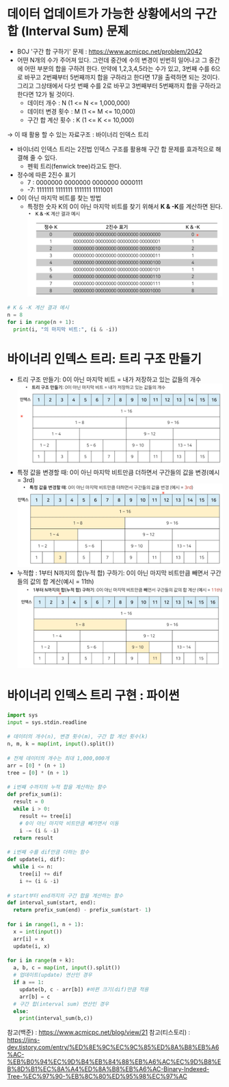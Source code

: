 # 데이터 업데이트가 가능한 상황에서의 구간 합 (Interval Sum) 문제
* BOJ '구간 합 구하기' 문제 : https://www.acmicpc.net/problem/2042
* 어떤 N개의 수가 주어져 있다. 그런데 중간에 수의 변경이 빈번히 일어나고 그 중간에 어떤 부분의 합을 구하려 한다. 만약에 1,2,3,4,5라는 수가 있고, 3번째 수를 6으로 바꾸고 2번쨰부터 5번째까지 합을 구하라고 한다면 17을 출력하면 되는 것이다. 그리고 그상태에서 다섯 번째 수를 2로 바꾸고 3번째부터 5번째까지 합을 구하라고 한다면 12가 될 것이다.
  - 데이터 개수 : N (1 <= N <= 1,000,000)
  - 데이터 변경 횟수 : M (1 <= M <= 10,000)
  - 구간 합 계산 횟수 : K (1 <= K <= 10,000)

→ 이 때 활용 할 수 있는 자료구조 : 바이너리 인덱스 트리 
* 바이너리 인덱스 트리는 2진법 인덱스 구조를 활용해 구간 합 문제를 효과적으로 해결해 줄 수 있다.
  - 펜윅 트리(fenwick tree)라고도 한다.
* 정수에 따른 2진수 표기 
  - 7 : 0000000 0000000 0000000 0000111
  - -7: 1111111 1111111 1111111 1111001
* 0이 아닌 마지막 비트를 찾는 방법
  - 특정한 숫자 K의 0이 아닌 마지막 비트를 찾기 위해서 **K & -K**를 계산하면 된다.
  ![K&-K](./2022-07-14%20205929.png)
```python
# K & -K 계산 결과 예시
n = 8
for i in range(n + 1):
  print(i, "의 마지막 비트:", (i & -i))

```

# 바이너리 인덱스 트리: 트리 구조 만들기
* 트리 구조 만들기: 0이 아닌 마지막 비트 = 내가 저장하고 있는 값들의 개수
![트리구조만들기](./2022-07-14%20210414.png)
* 특정 값을 변경할 때: 0이 아닌 마지막 비트만큼 더하면서 구간들의 값을 변경(예시 = 3rd)
![업데이트](./2022-07-14%20210707.png)
* 누적합 : 1부터 N까지의 합(누적 합) 구하기: 0이 아닌 마지막 비트만큼 빼면서 구간들의 값의 합 계산(예시 = 11th)
![누적합](./2022-07-14%20210902.png)

# 바이너리 인덱스 트리 구현 : 파이썬
```python
import sys
input = sys.stdin.readline

# 데이터의 개수(n), 변경 횟수(m), 구간 합 계산 횟수(k)
n, m, k = map(int, input().split())

# 전체 데이터의 개수는 최대 1,000,000개
arr = [0] * (n + 1)
tree = [0] * (n + 1)

# i번째 수까지의 누적 합을 계산하는 함수
def prefix_sum(i):
  result = 0
  while i > 0:
    result += tree[i]
    # 0이 아닌 마지막 비트만큼 빼가면서 이동
    i -= (i & -i)
  return result

# i번째 수를 dif만큼 더하는 함수
def update(i, dif):
  while i <= n:
    tree[i] += dif
    i += (i & -i)

# start부터 end까지의 구간 합을 계산하는 함수
def interval_sum(start, end):
  return prefix_sum(end) - prefix_sum(start- 1)

for i in range(1, n + 1):
  x = int(input())
  arr[i] = x
  update(i, x)
  
for i in range(m + k):
  a, b, c = map(int, input().split())
  # 업데이트(update) 연산인 경우
  if a == 1:
    update(b, c - arr[b]) #바뀐 크기(dif)만큼 적용
    arr[b] = c
  # 구간 합(interval sum) 연산인 경우
  else:
    print(interval_sum(b,c))

```

참고(백준) : https://www.acmicpc.net/blog/view/21
참고(티스토리) : https://jins-dev.tistory.com/entry/%ED%8E%9C%EC%9C%85%ED%8A%B8%EB%A6%AC-%EB%B0%94%EC%9D%B4%EB%84%88%EB%A6%AC%EC%9D%B8%EB%8D%B1%EC%8A%A4%ED%8A%B8%EB%A6%AC-Binary-Indexed-Tree-%EC%97%90-%EB%8C%80%ED%95%98%EC%97%AC